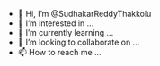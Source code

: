 - 👋 Hi, I’m @SudhakarReddyThakkolu
- 👀 I’m interested in ...
- 🌱 I’m currently learning ...
- 💞️ I’m looking to collaborate on ...
- 📫 How to reach me ...

<!---
SudhakarReddyThakkolu/SudhakarReddyThakkolu is a ✨ special ✨ repository because its `README.md` (this file) appears on your GitHub profile.
You can click the Preview link to take a look at your changes.
--->
